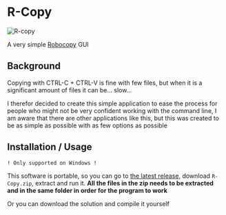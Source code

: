 # R-Copy

![R-copy](https://images2.imgbox.com/88/65/eAy1c0wr_o.png)

A very simple [Robocopy](https://learn.microsoft.com/en-us/windows-server/administration/windows-commands/robocopy) GUI

## Background

Copying with CTRL-C + CTRL-V is fine with few files, but when it is a significant amount of files it can be... slow...

I therefor decided to create this simple application to ease the process for people who might not be very confident working with the command line, I am aware that there are other applications like this, but this was created to be as simple as possible with as few options as possible

## Installation / Usage

`! Only supported on Windows !`

This software is portable, so you can go to [the latest release](https://github.com/Loostie/R-Copy/releases/latest), download `R-Copy.zip`, extract and run it. **All the files in the zip needs to be extracted and in the same folder in order for the program to work**

Or you can download the solution and compile it yourself

